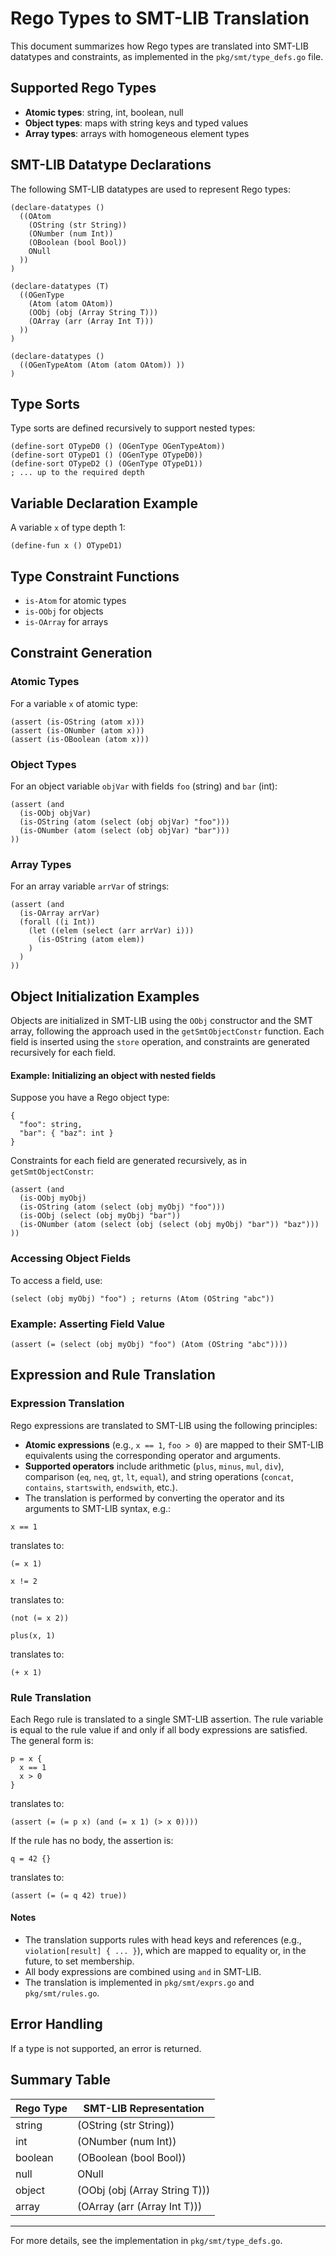 # Rego Types to SMT-LIB Translation

This document summarizes how Rego types are translated into SMT-LIB datatypes and constraints, as implemented in the `pkg/smt/type_defs.go` file.

## Supported Rego Types
- **Atomic types**: string, int, boolean, null
- **Object types**: maps with string keys and typed values
- **Array types**: arrays with homogeneous element types

## SMT-LIB Datatype Declarations
The following SMT-LIB datatypes are used to represent Rego types:

```smtlib
(declare-datatypes ()
  ((OAtom
    (OString (str String))
    (ONumber (num Int))
    (OBoolean (bool Bool))
    ONull
  ))
)

(declare-datatypes (T)
  ((OGenType
    (Atom (atom OAtom))
    (OObj (obj (Array String T)))
    (OArray (arr (Array Int T)))
  ))
)

(declare-datatypes ()
  ((OGenTypeAtom (Atom (atom OAtom)) ))
)
```

## Type Sorts
Type sorts are defined recursively to support nested types:

```smtlib
(define-sort OTypeD0 () (OGenType OGenTypeAtom))
(define-sort OTypeD1 () (OGenType OTypeD0))
(define-sort OTypeD2 () (OGenType OTypeD1))
; ... up to the required depth
```

## Variable Declaration Example
A variable `x` of type depth 1:

```smtlib
(define-fun x () OTypeD1)
```

## Type Constraint Functions
- `is-Atom` for atomic types
- `is-OObj` for objects
- `is-OArray` for arrays

## Constraint Generation
### Atomic Types
For a variable `x` of atomic type:
```smtlib
(assert (is-OString (atom x)))
(assert (is-ONumber (atom x)))
(assert (is-OBoolean (atom x)))
```

### Object Types
For an object variable `objVar` with fields `foo` (string) and `bar` (int):
```smtlib
(assert (and
  (is-OObj objVar)
  (is-OString (atom (select (obj objVar) "foo")))
  (is-ONumber (atom (select (obj objVar) "bar")))
))
```

### Array Types
For an array variable `arrVar` of strings:
```smtlib
(assert (and
  (is-OArray arrVar)
  (forall ((i Int))
    (let ((elem (select (arr arrVar) i)))
      (is-OString (atom elem))
    )
  )
))
```

## Object Initialization Examples

Objects are initialized in SMT-LIB using the `OObj` constructor and the SMT array, following the approach used in the `getSmtObjectConstr` function. Each field is inserted using the `store` operation, and constraints are generated recursively for each field.

#### Example: Initializing an object with nested fields
Suppose you have a Rego object type:

```rego
{
  "foo": string,
  "bar": { "baz": int }
}
```

Constraints for each field are generated recursively, as in `getSmtObjectConstr`:

```smtlib
(assert (and
  (is-OObj myObj)
  (is-OString (atom (select (obj myObj) "foo")))
  (is-OObj (select (obj myObj) "bar"))
  (is-ONumber (atom (select (obj (select (obj myObj) "bar")) "baz")))
))
```

### Accessing Object Fields
To access a field, use:
```smtlib
(select (obj myObj) "foo") ; returns (Atom (OString "abc"))
```

### Example: Asserting Field Value
```smtlib
(assert (= (select (obj myObj) "foo") (Atom (OString "abc"))))
```

## Expression and Rule Translation

### Expression Translation
Rego expressions are translated to SMT-LIB using the following principles:
- **Atomic expressions** (e.g., `x == 1`, `foo > 0`) are mapped to their SMT-LIB equivalents using the corresponding operator and arguments.
- **Supported operators** include arithmetic (`plus`, `minus`, `mul`, `div`), comparison (`eq`, `neq`, `gt`, `lt`, `equal`), and string operations (`concat`, `contains`, `startswith`, `endswith`, etc.).
- The translation is performed by converting the operator and its arguments to SMT-LIB syntax, e.g.:

```rego
x == 1
```
translates to:
```smtlib
(= x 1)
```

```rego
x != 2
```
translates to:
```smtlib
(not (= x 2))
```

```rego
plus(x, 1)
```
translates to:
```smtlib
(+ x 1)
```

### Rule Translation
Each Rego rule is translated to a single SMT-LIB assertion. The rule variable is equal to the rule value if and only if all body expressions are satisfied. The general form is:

```rego
p = x {
  x == 1
  x > 0
}
```
translates to:
```smtlib
(assert (= (= p x) (and (= x 1) (> x 0))))
```

If the rule has no body, the assertion is:
```rego
q = 42 {}
```
translates to:
```smtlib
(assert (= (= q 42) true))
```

#### Notes
- The translation supports rules with head keys and references (e.g., `violation[result] { ... }`), which are mapped to equality or, in the future, to set membership.
- All body expressions are combined using `and` in SMT-LIB.
- The translation is implemented in `pkg/smt/exprs.go` and `pkg/smt/rules.go`.

## Error Handling
If a type is not supported, an error is returned.

## Summary Table
| Rego Type         | SMT-LIB Representation         |
|-------------------|-------------------------------|
| string            | (OString (str String))         |
| int               | (ONumber (num Int))            |
| boolean           | (OBoolean (bool Bool))         |
| null              | ONull                          |
| object            | (OObj (obj (Array String T)))  |
| array             | (OArray (arr (Array Int T)))   |

---

For more details, see the implementation in `pkg/smt/type_defs.go`.
